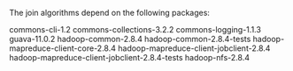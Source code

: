 The join algorithms depend on the following packages:

commons-cli-1.2
commons-collections-3.2.2
commons-logging-1.1.3
guava-11.0.2
hadoop-common-2.8.4
hadoop-common-2.8.4-tests
hadoop-mapreduce-client-core-2.8.4
hadoop-mapreduce-client-jobclient-2.8.4
hadoop-mapreduce-client-jobclient-2.8.4-tests
hadoop-nfs-2.8.4
